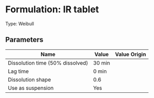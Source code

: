 # Formulation: IR tablet

Type: Weibull
## Parameters

Name                             | Value  | Value Origin |
-------------------------------- | ------ | ------------: |
Dissolution time (50% dissolved) | 30 min |              |
Lag time                         | 0 min  |              |
Dissolution shape                | 0.6    |              |
Use as suspension                | Yes    |              |
